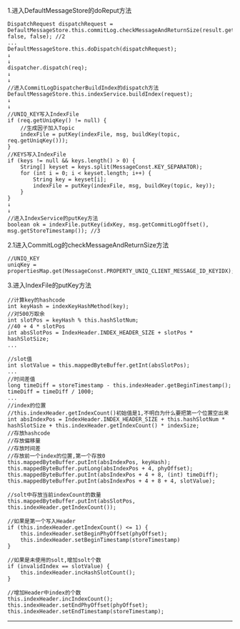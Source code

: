 1.进入DefaultMessageStore的doReput方法

    DispatchRequest dispatchRequest = DefaultMessageStore.this.commitLog.checkMessageAndReturnSize(result.getByteBuffer(), false, false); //2
    ...
    DefaultMessageStore.this.doDispatch(dispatchRequest);
    ↓
    ↓
    dispatcher.dispatch(req);
    ↓
    ↓
    //进入CommitLogDispatcherBuildIndex的dispatch方法
    DefaultMessageStore.this.indexService.buildIndex(request);
    ↓
    ↓
    //UNIQ_KEY写入IndexFile
    if (req.getUniqKey() != null) {
        //生成因子加入Topic
        indexFile = putKey(indexFile, msg, buildKey(topic, req.getUniqKey()));
    }
    //KEYS写入IndexFile
    if (keys != null && keys.length() > 0) {
        String[] keyset = keys.split(MessageConst.KEY_SEPARATOR);
        for (int i = 0; i < keyset.length; i++) {
            String key = keyset[i];
            indexFile = putKey(indexFile, msg, buildKey(topic, key));
        }
    }
    ↓
    ↓
    //进入IndexService的putKey方法
    boolean ok = indexFile.putKey(idxKey, msg.getCommitLogOffset(), msg.getStoreTimestamp()); //3
    
2.1进入CommitLog的checkMessageAndReturnSize方法

    //UNIQ_KEY
    uniqKey = propertiesMap.get(MessageConst.PROPERTY_UNIQ_CLIENT_MESSAGE_ID_KEYIDX);
    
3.进入IndexFile的putKey方法

    //计算key的hashcode
    int keyHash = indexKeyHashMethod(key);
    //对500万取余
    int slotPos = keyHash % this.hashSlotNum;
    //40 + 4 * slotPos
    int absSlotPos = IndexHeader.INDEX_HEADER_SIZE + slotPos * hashSlotSize;
    ...
    
    //slot值
    int slotValue = this.mappedByteBuffer.getInt(absSlotPos);
    ...
    //时间差值
    long timeDiff = storeTimestamp - this.indexHeader.getBeginTimestamp();
    timeDiff = timeDiff / 1000;
    ...
    //index的位置
    //this.indexHeader.getIndexCount()初始值是1,不明白为什么要把第一个位置空出来
    int absIndexPos = IndexHeader.INDEX_HEADER_SIZE + this.hashSlotNum * hashSlotSize + this.indexHeader.getIndexCount() * indexSize;
    //存放hashcode
    //存放偏移量
    //存放时间差
    //存放前一个index的位置,第一个存放0
    this.mappedByteBuffer.putInt(absIndexPos, keyHash);
    this.mappedByteBuffer.putLong(absIndexPos + 4, phyOffset);
    this.mappedByteBuffer.putInt(absIndexPos + 4 + 8, (int) timeDiff);
    this.mappedByteBuffer.putInt(absIndexPos + 4 + 8 + 4, slotValue);
    
    //solt中存放当前indexCount的数量
    this.mappedByteBuffer.putInt(absSlotPos, this.indexHeader.getIndexCount());
    
    //如果是第一个写入Header
    if (this.indexHeader.getIndexCount() <= 1) {
        this.indexHeader.setBeginPhyOffset(phyOffset);
        this.indexHeader.setBeginTimestamp(storeTimestamp)
    }

    //如果是未使用的solt,增加solt个数
    if (invalidIndex == slotValue) {
        this.indexHeader.incHashSlotCount();
    }
    
    //增加Header中index的个数
    this.indexHeader.incIndexCount();
    this.indexHeader.setEndPhyOffset(phyOffset);
    this.indexHeader.setEndTimestamp(storeTimestamp);

---
    
